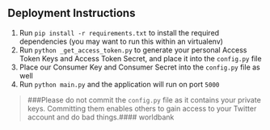 Deployment Instructions
-----

1. Run `pip install -r requirements.txt` to install the required dependencies (you may want to run this within an virtualenv)
2. Run `python _get_access_token.py` to generate your personal Access Token Keys and Access Token Secret, and place it into the `config.py` file
3. Place our Consumer Key and Consumer Secret into the `config.py` file as well
4. Run `python main.py` and the application will run on port `5000`


>###Please do not commit the `config.py` file as it contains your private keys. Committing them enables others to gain access to your Twitter account and do bad things.#### worldbank
